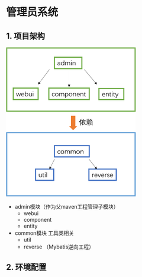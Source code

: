 # 管理员系统

## 1. 项目架构

<img src="../img/admin01.png" style="zoom:50%;" />

- admin模块（作为父maven工程管理子模块）
  - webui 
  - component
  - entity 
- common模块  工具类相关
  - util
  - reverse （Mybatis逆向工程）

## 2. 环境配置